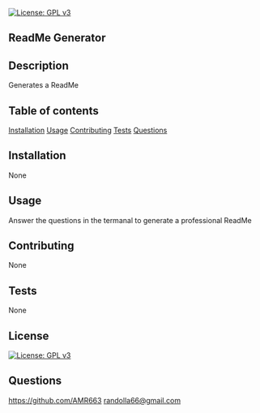 [![License: GPL v3](https://img.shields.io/badge/License-GPLv3-blue.svg)](https://www.gnu.org/licenses/gpl-3.0)

## ReadMe Generator

## Description
Generates a ReadMe

## Table of contents
[Installation](#installation)
[Usage](#usage)
[Contributing](#contributing)
[Tests](#tests)
[Questions](#questions)

## Installation
None

## Usage
Answer the questions in the termanal to generate a professional ReadMe

## Contributing
None

## Tests
None

## License
[![License: GPL v3](https://img.shields.io/badge/License-GPLv3-blue.svg)](https://www.gnu.org/licenses/gpl-3.0)

## Questions
https://github.com/AMR663
randolla66@gmail.com